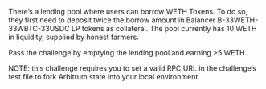 There’s a lending pool where users can borrow WETH Tokens. To do so, they first need to deposit twice the borrow amount in Balancer B-33WETH-33WBTC-33USDC LP tokens as collateral. The pool currently has 10 WETH in liquidity, supplied by honest farmers.

Pass the challenge by emptying the lending pool and earning >5 WETH.

NOTE: this challenge requires you to set a valid RPC URL in the challenge’s test file to fork Arbitrum state into your local environment.